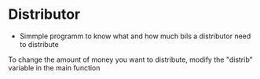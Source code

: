# Distributor
- Simmple programm to know what and how much bils  a distributor need to distribute

To change the amount of money you want to distribute, modify the "distrib" variable in the main function
